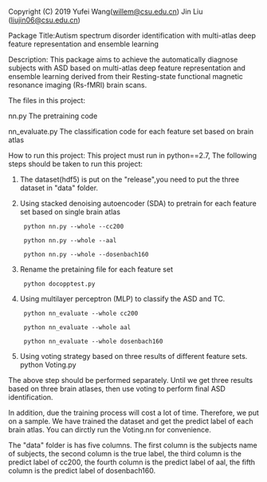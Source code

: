 Copyright (C) 2019 Yufei Wang(willem@csu.edu.cn) Jin Liu (liujin06@csu.edu.cn)

Package Title:Autism spectrum disorder identification with multi-atlas deep feature representation and ensemble learning

Description: This package aims to achieve the automatically diagnose subjects with ASD based on multi-atlas deep feature representation and ensemble learning derived from their Resting-state functional magnetic resonance imaging (Rs-fMRI) brain scans.

The files in this project:

nn.py  The pretraining code

nn_evaluate.py The classification code for each feature set based on brain atlas


How to run this project:
This project must run in python==2.7, The following steps should be taken to run this project:

1. The dataset(hdf5) is put on the "release",you need to put the three dataset in "data" folder.

2. Using stacked denoising autoencoder (SDA) to pretrain for each feature set based on single brain atlas

        python nn.py --whole --cc200
  
        python nn.py --whole --aal
  
        python nn.py --whole --dosenbach160
 
3. Rename the pretaining file for each feature set

        python docopptest.py
  
4. Using multilayer perceptron (MLP) to classify the ASD and TC.

        python nn_evaluate --whole cc200
 
        python nn_evaluate --whole aal
 
        python nn_evaluate --whole dosenbach160
 
 6. Using voting strategy based on three results of different feature sets.
       python Voting.py

The above step should be performed separately. Until we get three results based on three brain atlases, then use voting to perform final ASD identification.




In addition, due the training process will cost a lot of time. Therefore, we put on a sample. We have trained the dataset and get the predict label of each brain atlas. You can dirctly run the Voting.nn for convenience.

The "data" folder is has five columns. The first column is the subjects name of subjects, the second column is the true label, the third column is the predict label of cc200, the fourth column is the predict label of aal, the fifth column is the predict label of dosenbach160. 



